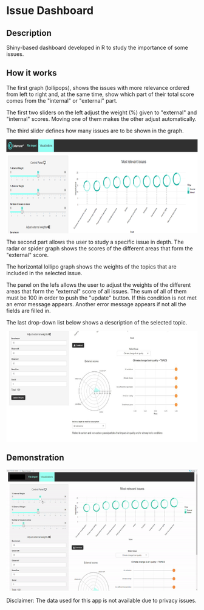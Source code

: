# Issue Dashboard

## Description

Shiny-based dashboard developed in R to study the importance of some issues.

## How it works

The first graph (lollipops), shows the issues with more relevance ordered from left to right and, at the same time, show which part of their total score comes from the "internal" or "external" part.

The first two sliders on the left adjust the weight (%) given to "external" and "internal" scores. Moving one of them makes the other adjust automatically.

The third slider defines how many issues are to be shown in the graph.

<p align="center">
  <img align="center" src='./gif/Picture1.png' width = 793 height = 248> 
</p>

The second part allows the user to study a specific issue in depth. The radar or spider graph shows the scores of the different areas that form the "external" score. 

The horizontal lollipo graph shows the weights of the topics that are included in the selected issue.

The panel on the lefs allows the user to adjust the weights of the different areas that form the "external" score of all issues. The sum of all of them must be 100 in order to push the "update" button. If this condition is not met an error message appears. Another error message appears if not all the fields are filled in.

The last drop-down list below shows a description of the selected topic.

<p align="center">
  <img align="center" src='./gif/Picture2.jpg' width = 618 height = 292 > 
</p>

## Demonstration

<span>
  <img src='./gif/dashboard.gif' width="640" height="320"> 
</span>


Disclaimer: The data used for this app is not available due to privacy issues.
